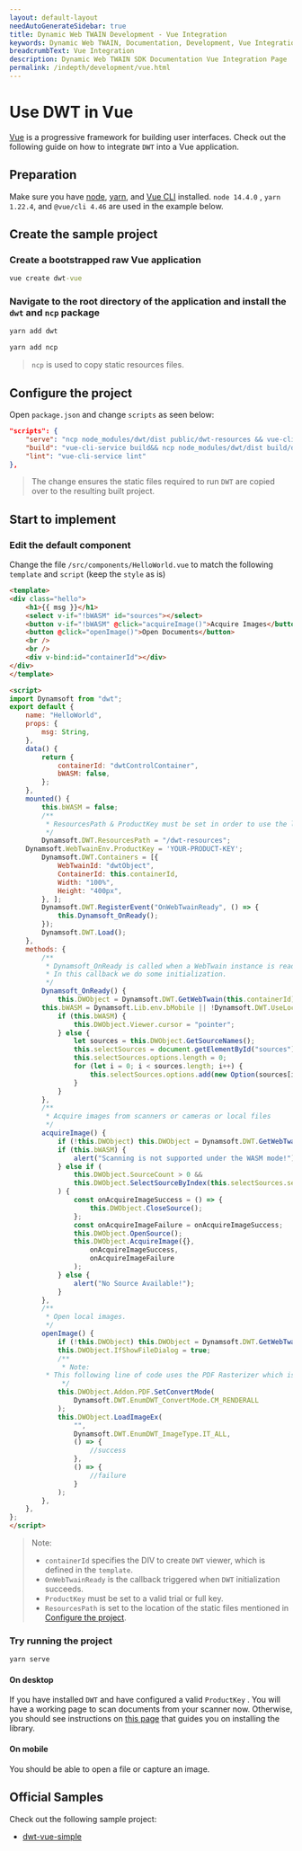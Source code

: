 ```yaml
---
layout: default-layout
needAutoGenerateSidebar: true
title: Dynamic Web TWAIN Development - Vue Integration
keywords: Dynamic Web TWAIN, Documentation, Development, Vue Integration
breadcrumbText: Vue Integration
description: Dynamic Web TWAIN SDK Documentation Vue Integration Page
permalink: /indepth/development/vue.html
---
```


# Use DWT in Vue

[Vue](https://vuejs.org/) is a progressive framework for building user interfaces. Check out the following guide on how to integrate `DWT` into a Vue application.

## Preparation

Make sure you have [node](https://nodejs.org/), [yarn](https://yarnpkg.com/cli/install), and [Vue CLI](https://cli.vuejs.org/) installed. `node 14.4.0` , `yarn 1.22.4`, and `@vue/cli 4.46` are used in the example below.

## Create the sample project

### Create a bootstrapped raw Vue application

``` cmd
vue create dwt-vue
```

### Navigate to the root directory of the application and install the `dwt` and `ncp` package

``` cmd
yarn add dwt
```

``` cmd
yarn add ncp
```

> `ncp` is used to copy static resources files.

## Configure the project

Open `package.json` and change `scripts` as seen below:

``` json
"scripts": {
    "serve": "ncp node_modules/dwt/dist public/dwt-resources && vue-cli-service serve",
    "build": "vue-cli-service build&& ncp node_modules/dwt/dist build/dwt-resources",
    "lint": "vue-cli-service lint"
},
```

> The change ensures the static files required to run `DWT` are copied over to the resulting built project.

## Start to implement

### Edit the default component

Change the file `/src/components/HelloWorld.vue` to match the following `template` and `script` (keep the `style` as is)

``` html
<template>
<div class="hello">
    <h1>{{ msg }}</h1>
    <select v-if="!bWASM" id="sources"></select>
    <button v-if="!bWASM" @click="acquireImage()">Acquire Images</button>
    <button @click="openImage()">Open Documents</button>
    <br />
    <br />
    <div v-bind:id="containerId"></div>
</div>
</template>

<script>
import Dynamsoft from "dwt";
export default {
    name: "HelloWorld",
    props: {
        msg: String,
    },
    data() {
        return {
            containerId: "dwtControlContainer",
            bWASM: false,
        };
    },
    mounted() {
        this.bWASM = false;
        /**
         * ResourcesPath & ProductKey must be set in order to use the library!
         */
        Dynamsoft.DWT.ResourcesPath = "/dwt-resources";
	Dynamsoft.WebTwainEnv.ProductKey = 'YOUR-PRODUCT-KEY';
        Dynamsoft.DWT.Containers = [{
            WebTwainId: "dwtObject",
            ContainerId: this.containerId,
            Width: "100%",
            Height: "400px",
        }, ];
        Dynamsoft.DWT.RegisterEvent("OnWebTwainReady", () => {
            this.Dynamsoft_OnReady();
        });
        Dynamsoft.DWT.Load();
    },
    methods: {
        /**
         * Dynamsoft_OnReady is called when a WebTwain instance is ready to use.
         * In this callback we do some initialization.
         */
        Dynamsoft_OnReady() {
            this.DWObject = Dynamsoft.DWT.GetWebTwain(this.containerId);
	    this.bWASM = Dynamsoft.Lib.env.bMobile || !Dynamsoft.DWT.UseLocalService;
            if (this.bWASM) {
                this.DWObject.Viewer.cursor = "pointer";
            } else {
                let sources = this.DWObject.GetSourceNames();
                this.selectSources = document.getElementById("sources");
                this.selectSources.options.length = 0;
                for (let i = 0; i < sources.length; i++) {
                    this.selectSources.options.add(new Option(sources[i], i.toString()));
                }
            }
        },
        /**
         * Acquire images from scanners or cameras or local files
         */
        acquireImage() {
            if (!this.DWObject) this.DWObject = Dynamsoft.DWT.GetWebTwain();
            if (this.bWASM) {
                alert("Scanning is not supported under the WASM mode!");
            } else if (
                this.DWObject.SourceCount > 0 &&
                this.DWObject.SelectSourceByIndex(this.selectSources.selectedIndex)
            ) {
                const onAcquireImageSuccess = () => {
                    this.DWObject.CloseSource();
                };
                const onAcquireImageFailure = onAcquireImageSuccess;
                this.DWObject.OpenSource();
                this.DWObject.AcquireImage({},
                    onAcquireImageSuccess,
                    onAcquireImageFailure
                );
            } else {
                alert("No Source Available!");
            }
        },
        /**
         * Open local images.
         */
        openImage() {
            if (!this.DWObject) this.DWObject = Dynamsoft.DWT.GetWebTwain();
            this.DWObject.IfShowFileDialog = true;
            /**
             * Note:
	     * This following line of code uses the PDF Rasterizer which is an extra add-on that is licensed seperately
             */
            this.DWObject.Addon.PDF.SetConvertMode(
                Dynamsoft.DWT.EnumDWT_ConvertMode.CM_RENDERALL
            );
            this.DWObject.LoadImageEx(
                "",
                Dynamsoft.DWT.EnumDWT_ImageType.IT_ALL,
                () => {
                    //success
                },
                () => {
                    //failure
                }
            );
        },
    },
};
</script>
```

> Note:
> * `containerId` specifies the DIV to create `DWT` viewer, which is defined in the `template`.
> * `OnWebTwainReady` is the callback triggered when `DWT` initialization succeeds.
> * `ProductKey` must be set to a valid trial or full key.
> * `ResourcesPath` is set to the location of the static files mentioned in [Configure the project](#configure-the-project).

### Try running the project

``` cmd
yarn serve
```

#### On desktop

If you have installed `DWT` and have configured a valid `ProductKey` . You will have a working page to scan documents from your scanner now. Otherwise, you should see instructions on [this page]({{site.indepth}}features/initialize.html#installation-of-the-dynamsoft-service) that guides you on installing the library.

#### On mobile

You should be able to open a file or capture an image.

## Official Samples

Check out the following sample project:

* [dwt-vue-simple](https://github.com/dynamsoft-dwt/dwt-vue-simple)

<!--* [dwt-vue-advanced](https://github.com/dynamsoft-dwt/dwt-vue-advanced)-->
